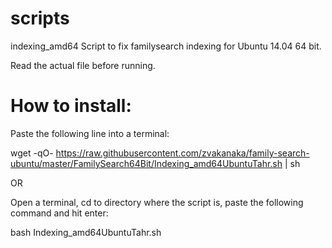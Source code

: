  scripts
==========
   
indexing_amd64
   Script to fix familysearch indexing for Ubuntu 14.04 64 bit.

Read the actual file before running.  

 How to install:
=================
Paste the following line into a terminal:

wget -qO- https://raw.githubusercontent.com/zvakanaka/family-search-ubuntu/master/FamilySearch64Bit/Indexing_amd64UbuntuTahr.sh | sh

OR 

Open a terminal, cd to directory where the script is, paste the following command and hit enter:
  
   bash Indexing_amd64UbuntuTahr.sh
   
   
